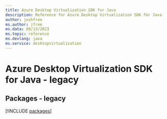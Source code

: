```yaml
---
title: Azure Desktop Virtualization SDK for Java
description: Reference for Azure Desktop Virtualization SDK for Java
author: joshfree
ms.author: jfree
ms.data: 09/13/2023
ms.topic: reference
ms.devlang: java
ms.service: desktopvirtualization
---
```

# Azure Desktop Virtualization SDK for Java - legacy
## Packages - legacy
[!INCLUDE [packages](desktop-virtualization-index.md)]